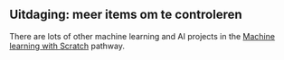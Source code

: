 ## Uitdaging: meer items om te controleren

There are lots of other machine learning and AI projects in the [Machine learning with Scratch](https://projects.raspberrypi.org/en/pathways/scratch-machine-learning) pathway.
